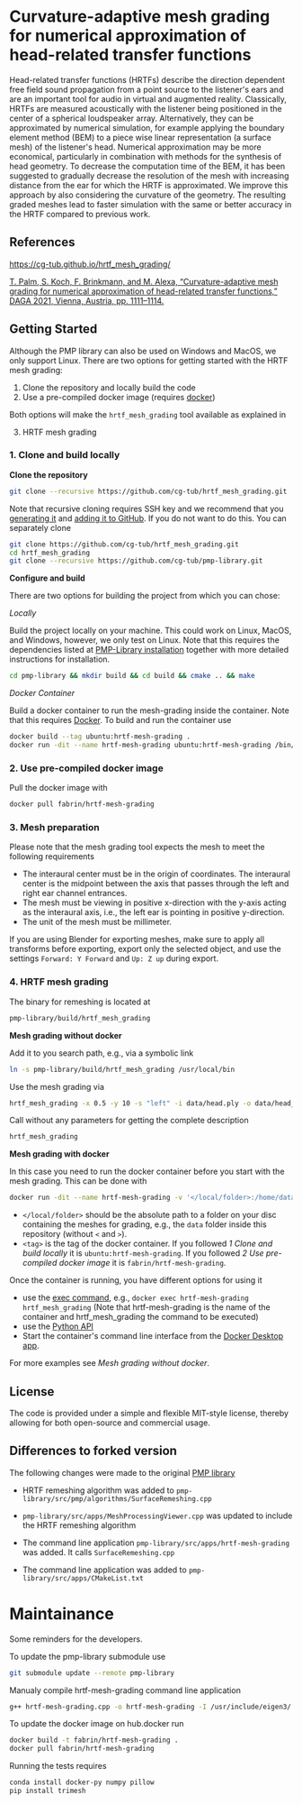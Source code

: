 # Curvature-adaptive mesh grading for numerical approximation of head-related transfer functions

Head-related transfer functions (HRTFs) describe the direction dependent free field sound propagation from a point source to the listener's ears and are an important tool for audio in virtual and augmented reality. Classically, HRTFs are measured acoustically with the listener being positioned in the center of a spherical loudspeaker array. Alternatively, they can be approximated by numerical simulation, for example applying the boundary element method (BEM) to a piece wise linear representation (a surface mesh) of the listener's head. Numerical approximation may be more economical, particularly in combination with methods for the synthesis of head geometry. To decrease the computation time of the BEM, it has been suggested to gradually decrease the resolution of the mesh with increasing distance from the ear for which the HRTF is approximated. We improve this approach by also considering the curvature of the geometry. The resulting graded meshes lead to faster simulation with the same or better accuracy in the HRTF compared to previous work.

## References

https://cg-tub.github.io/hrtf_mesh_grading/

[T. Palm, S. Koch, F. Brinkmann, and M. Alexa, “Curvature-adaptive mesh grading for numerical approximation of head-related transfer functions,” DAGA 2021, Vienna, Austria, pp. 1111–1114.](https://www.researchgate.net/publication/356264260_Curvature-adaptive_mesh_grading_for_numerical_approximation_of_head-related_transfer_functions)

## Getting Started

Although the PMP library can also be used on Windows and MacOS, we only support
Linux. There are two options for getting started with the HRTF mesh grading:

1. Clone the repository and locally build the code
2. Use a pre-compiled docker image (requires [docker](https://www.docker.com/))

Both options will make the `hrtf_mesh_grading` tool available as explained in

3. HRTF mesh grading

### 1. Clone and build locally
**Clone the repository**

```sh
git clone --recursive https://github.com/cg-tub/hrtf_mesh_grading.git
```

Note that recursive cloning requires SSH key and we recommend that you [generating it](https://docs.github.com/en/authentication/connecting-to-github-with-ssh/generating-a-new-ssh-key-and-adding-it-to-the-ssh-agent) and [adding it to GitHub](https://docs.github.com/en/authentication/connecting-to-github-with-ssh/adding-a-new-ssh-key-to-your-github-account). If you do not want to do this. You can separately clone

```sh
git clone https://github.com/cg-tub/hrtf_mesh_grading.git
cd hrtf_mesh_grading
git clone --recursive https://github.com/cg-tub/pmp-library.git
```

**Configure and build**

There are two options for building the project from which you can chose:

*Locally*

Build the project locally on your machine. This could work on Linux, MacOS, and
Windows, however, we only test on Linux. Note that this requires the dependencies
listed at [PMP-Library installation](https://www.pmp-library.org/installation.html)
together with more detailed instructions for installation.

```sh
cd pmp-library && mkdir build && cd build && cmake .. && make
```

*Docker Container*

Build a docker container to run the mesh-grading inside the container. Note that
this requires [Docker](https://www.docker.com/). To build and run the container
use

```sh
docker build --tag ubuntu:hrtf-mesh-grading .
docker run -dit --name hrtf-mesh-grading ubuntu:hrtf-mesh-grading /bin/bash
```

### 2. Use pre-compiled docker image

Pull the docker image with

```sh
docker pull fabrin/hrtf-mesh-grading
```

### 3. Mesh preparation

Please note that the mesh grading tool expects the mesh to meet the following requirements
- The interaural center must be in the origin of coordinates. The interaural center is the midpoint between the axis that passes through the left and right ear channel entrances.
- The mesh must be viewing in positive x-direction with the y-axis acting as the interaural axis, i.e., the left ear is pointing in positive y-direction.
- The unit of the mesh must be millimeter.

If you are using Blender for exporting meshes, make sure to apply all transforms before exporting, export only the selected object, and use the settings `Forward: Y Forward` and `Up: Z up` during export.

### 4. HRTF mesh grading

The binary for remeshing is located at
```sh
pmp-library/build/hrtf_mesh_grading
```

**Mesh grading without docker**

Add it to you search path, e.g., via a symbolic link
```sh
ln -s pmp-library/build/hrtf_mesh_grading /usr/local/bin
```

Use the mesh grading via
```sh
hrtf_mesh_grading -x 0.5 -y 10 -s "left" -i data/head.ply -o data/head_graded_left.ply
```

Call without any parameters for getting the complete description
```sh
hrtf_mesh_grading
```

**Mesh grading with docker**

In this case you need to run the docker container before you start with the mesh grading.
This can be done with
```sh
docker run -dit --name hrtf-mesh-grading -v '</local/folder>:/home/data' <tag> /bin/bash
```

- `</local/folder>` should be the absolute path to a folder on your disc containing
the meshes for grading, e.g., the `data` folder inside this repository (without `<` and `>`).
- `<tag>` is the tag of the docker container. If you followed *1 Clone and build locally* it is `ubuntu:hrtf-mesh-grading`. If you followed *2 Use pre-compiled docker image* it is `fabrin/hrtf-mesh-grading`.

Once the container is running, you have different options for using it
- use the [exec command](https://docs.docker.com/engine/reference/commandline/exec/), e.g., `docker exec hrtf-mesh-grading hrtf_mesh_grading` (Note that hrtf-mesh-grading is the name of the container and hrtf_mesh_grading the command to be executed)
- use the [Python API](https://docker-py.readthedocs.io/en/stable/)
- Start the container's command line interface from the [Docker Desktop app](https://www.docker.com/products/docker-desktop).

For more examples see *Mesh grading without docker*.

## License

The code is provided under a simple and flexible MIT-style
license, thereby allowing for both open-source and commercial usage.

## Differences to forked version

The following changes were made to the original [PMP library](https://github.com/pmp-library/pmp-library)

- HRTF remeshing algorithm was added to
`pmp-library/src/pmp/algorithms/SurfaceRemeshing.cpp`

- `pmp-library/src/apps/MeshProcessingViewer.cpp` was updated to include the
HRTF remeshing algorithm

- The command line application `pmp-library/src/apps/hrtf-mesh-grading` was
added. It calls `SurfaceRemeshing.cpp`

- The command line application was added to `pmp-library/src/apps/CMakeList.txt`

# Maintainance

Some reminders for the developers.

To update the pmp-library submodule use
```sh
git submodule update --remote pmp-library
```

Manualy compile hrtf-mesh-grading command line application
```sh
g++ hrtf-mesh-grading.cpp -o hrtf-mesh-grading -I /usr/include/eigen3/ /usr/local/lib/libpmp.so
```

To update the docker image on hub.docker run
```sh
docker build -t fabrin/hrtf-mesh-grading .
docker pull fabrin/hrtf-mesh-grading
```

Running the tests requires
```sh
conda install docker-py numpy pillow
pip install trimesh
```
